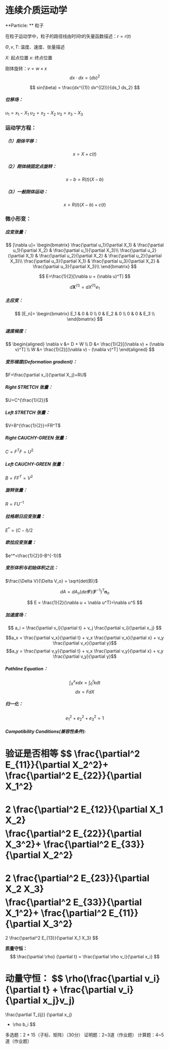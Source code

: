 # 连续介质运动学

**Particle: ** 粒子

在粒子运动学中，粒子的路径线由时间t的矢量函数描述：$r=r(t)$

$\Theta,v,T$: 温度、速度、张量描述

$X$: 起点位置
$x$: 终点位置

刚体旋转：$v=w \times x$
$$
dx \cdot dx = (ds)^2
$$

$$
sin(\beta) = \frac{dx^{(1)} dx^{(2)}}{ds_1 ds_2}
$$
##### 位移场：
$u_1=x_1-X_1$
$u_2=x_2-X_2$
$u_3=x_3-X_3$

### 运动学方程：
##### （1）刚体平移：
$$
x = X + c(t)
$$
##### （2）刚体绕固定点旋转：
$$
x-b = R(t)(X-b)
$$
##### （3）一般刚体运动：
$$
x= R(t)(X-b) + c(t)
$$

### 微小形变：
##### 应变张量：
$$
[\nabla u]=
\begin{bmatrix}
	\frac{\partial u_1}{\partial X_1} & 
	\frac{\partial u_1}{\partial X_2} & 
	\frac{\partial u_1}{\partial X_3}\\
	\frac{\partial u_2}{\partial X_1} & 
	\frac{\partial u_2}{\partial X_2} & 
	\frac{\partial u_2}{\partial X_3}\\
	\frac{\partial u_3}{\partial X_1} & 
	\frac{\partial u_3}{\partial X_2} & 
	\frac{\partial u_3}{\partial X_3}\\
\end{bmatrix}
$$

$$
E=\frac{1}{2}[\nabla u + (\nabla u)^T]
$$

$$d\boldsymbol X^{(1)}=dX^{(1)}e_1$$

##### 主应变：
$$
[E_n]=
\begin{bmatrix}
	E_1 & 0 & 0 \\
	0 & E_2 & 0 \\
	0 & 0 & E_3 \\
\end{bmatrix}
$$

##### 速度梯度：
$$
\begin{aligned}
\nabla v &= D + W \\
D &= \frac{1}{2}[(\nabla v) + (\nabla v)^T] \\
W &= \frac{1}{2}[(\nabla v) - (\nabla v)^T]
\end{aligned}
$$

##### 变形梯度(Deformation  gradient)：
$F=\frac{\partial x_i}{\partial X_j}=RU$

##### Right STRETCH 张量：
$U=C^{\frac{1}{2}}$

##### Left STRETCH 张量：
$V=B^{\frac{1}{2}}=FR^T$

##### Right CAUCHY-GREEN 张量：
$C=F^TF=U^2$

##### Left CAUCHY-GREEN 张量：
$B=FF^T=V^2$

##### 旋转张量：
$R=FU^{-1}$

##### 拉格朗日应变张量：
$E^*=(C-I)/2$

##### 欧拉应变张量：
$e^*=\frac{1}{2}(I-B^{-1})$

##### 变形体积与初始体积之比：
$\frac{\Delta V}{\Delta V_o} = \sqrt{det(B)}$


$$
dA=dA_o(det\boldsymbol {F})(\boldsymbol {F}^{-1})^T\boldsymbol {n}_o
$$


$$
E = \frac{1}{2}(\nabla u + \nabla u^T)=\nabla u^S
$$


##### 加速度场：
$$
a_i = 
\frac{\partial v_i}{\partial t} + 
v_j \frac{\partial v_i}{\partial x_j}
$$

$$a_x = 
\frac{\partial v_x}{\partial t} + 
v_x \frac{\partial v_x}{\partial x} + 
v_y \frac{\partial v_x}{\partial y}$$
$$a_y = 
\frac{\partial v_y}{\partial t} + 
v_x \frac{\partial v_y}{\partial x} + 
v_y \frac{\partial v_y}{\partial y}$$


##### Pathline Equation：
$$
\int_{X}^{x} xdx = \int_{0}^{t} kdt
$$
$$
dx=FdX
$$
##### 归一化：
$$
e_1^2 + e_2^2 + e_3^2 = 1
$$


##### Compatibility Conditions(兼容性条件):
验证是否相等
$$
\frac{\partial^2 E_{11}}{\partial X_2^2}+
\frac{\partial^2 E_{22}}{\partial X_1^2}
=
2 \frac{\partial^2 E_{12}}{\partial X_1 X_2}
$$
$$
\frac{\partial^2 E_{22}}{\partial X_3^2}+
\frac{\partial^2 E_{33}}{\partial X_2^2}
=
2 \frac{\partial^2 E_{23}}{\partial X_2 X_3}
$$
$$
\frac{\partial^2 E_{33}}{\partial X_1^2}+
\frac{\partial^2 E_{11}}{\partial X_3^2}
=
2 \frac{\partial^2 E_{13}}{\partial X_1 X_3}
$$


**质量守恒：**
$$
\frac{\partial \rho} {\partial t} = \frac{\partial \rho v_i}{\partial x_i}
$$

**动量守恒：**
$$
\rho(\frac{\partial v_i} {\partial t} + \frac{\partial v_i} {\partial x_j}v_j)
=
\frac{\partial T_{ij}} {\partial x_j}
+ \rho b_i
$$

多选题：2 * 15（子标、矩阵）（30分）
证明题：2~3道（作业题）
计算题：4~5道（作业题）
